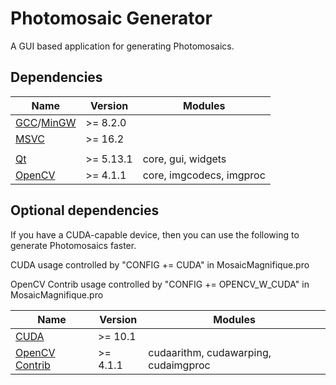 # Photomosaic Generator

A GUI based application for generating Photomosaics.

## Dependencies

| Name | Version | Modules |
| - | - | - |
| [GCC](https://gcc.gnu.org/)/[MinGW](http://www.mingw.org/) | >= 8.2.0 | |
| [MSVC](https://visualstudio.microsoft.com/visual-cpp-build-tools/) | >= 16.2 | |
| | | |
| [Qt](https://www.qt.io/) | >= 5.13.1 | core, gui, widgets |
| [OpenCV](https://opencv.org/) | >= 4.1.1 | core, imgcodecs, imgproc |

## Optional dependencies

If you have a CUDA-capable device, then you can use the following to generate Photomosaics faster.

CUDA usage controlled by "CONFIG += CUDA" in MosaicMagnifique.pro

OpenCV Contrib usage controlled by "CONFIG += OPENCV_W_CUDA" in MosaicMagnifique.pro

| Name | Version | Modules |
| - | - | - |
| [CUDA](https://developer.nvidia.com/cuda-zone) | >= 10.1 | |
| [OpenCV Contrib](https://github.com/opencv/opencv_contrib) | >= 4.1.1 | cudaarithm, cudawarping, cudaimgproc |